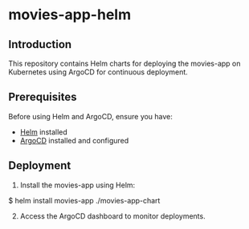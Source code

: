 # movies-app-helm

## Introduction

This repository contains Helm charts for deploying the movies-app on Kubernetes using ArgoCD for continuous deployment.

## Prerequisites

Before using Helm and ArgoCD, ensure you have:

- [Helm](https://helm.sh/) installed
- [ArgoCD](https://argoproj.github.io/argo-cd/) installed and configured

## Deployment

1. Install the movies-app using Helm:

$ helm install movies-app ./movies-app-chart

2. Access the ArgoCD dashboard to monitor deployments.
